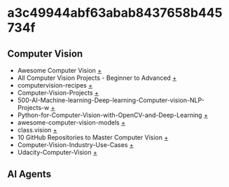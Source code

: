 # a3c49944abf63abab8437658b445734f

## Computer Vision
- Awesome Computer Vision <a href="https://github.com/jbhuang0604/awesome-computer-vision.git">+</a>
- All Computer Vision Projects - Beginner to Advanced  <a href="https://github.com/avs-abhishek123/Computer-Vision-Projects.git">+</a>
- computervision-recipes  <a href="https://github.com/microsoft/computervision-recipes.git">+</a>
- Computer-Vision-Projects  <a href="https://github.com/Aryan-Chharia/Computer-Vision-Projects.git">+</a>
- 500-AI-Machine-learning-Deep-learning-Computer-vision-NLP-Projects-w  <a href="https://github.com/ashishpatel26/500-AI-Machine-learning-Deep-learning-Computer-vision-NLP-Projects-with-code.git">+</a>
- Python-for-Computer-Vision-with-OpenCV-and-Deep-Learning <a href="https://github.com/worklifesg/Python-for-Computer-Vision-with-OpenCV-and-Deep-Learning.git">+</a>
- awesome-computer-vision-models <a href="https://github.com/gmalivenko/awesome-computer-vision-models.git">+</a>
- class.vision <a href="https://github.com/Alireza-Akhavan/class.vision.git">+</a>
- 10 GitHub Repositories to Master Computer Vision <a href="https://www.kdnuggets.com/10-github-repositories-to-master-computer-vision">+</a>
- Computer-Vision-Industry-Use-Cases <a href="https://github.com/ashishpatel26/Computer-Vision-Industry-Use-Cases.git">+</a>
- Udacity-Computer-Vision <a href="https://github.com/Gan-Tu/Udacity-Computer-Vision.git">+</a>

## AI Agents 
